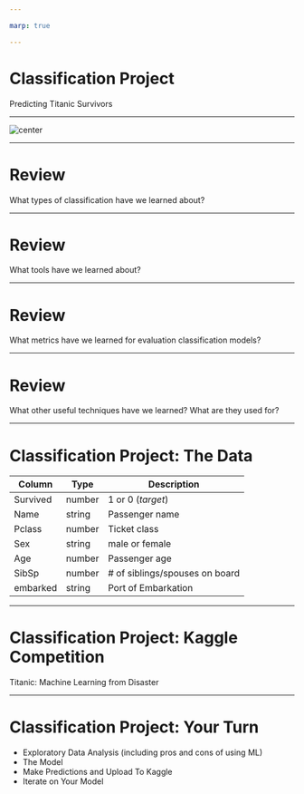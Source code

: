 ```yaml
---

marp: true

---
```


<style>
img[alt~="center"] {
  display: block;
  margin: 0 auto;
}
</style>

# Classification Project
Predicting Titanic Survivors 

<!--
In this project you will apply what you have learned about classification and TensorFlow to complete a project from Kaggle.  
-->

---

![center](res/ship.jpg)

<!--
 The challenge is to achieve a high accuracy score while trying to predict which passengers survived the Titanic shipwreck. 

* Image name: res/ship.jpg
  * Repo link: https://github.com/google/applied-machine-learning-intensive/tree/master/content/04_classification/04_classification_project/res/ship.jpg
  * Source https://pixabay.com/photos/ship-wreck-old-rust-stranded-3401500/ by Author Pixel2013 / S. Hermann & F. Richter https://pixabay.com/users/pixel2013-2364555/ under License https://pixabay.com/service/license/.
-->

---

# Review

What types of classification have we learned about?

<!--
Let's review a bit before diving in.

@Exercise(5 minutes) {
Have students name and discuss the types of classification they have learned so far. If they need prompting, remind them about binary and multiclass classification. Have them give examples of binary classification vs. multiclass classification. 

Ask students to discuss what type of classification would be most appropriate for predicting which passengers survived the Titanic shipwreck.
}
-->

---

# Review

What tools have we learned about?

<!--
We have learned many different models and tools for performing classification. What are some of those models and tools?

@Exercise(5 minutes) {
Have students discuss the models and tools they have learned so far. Get them to explain a bit about each of the tools. If they need prompting, remind them about logistic regression and scikit-learn's Logistic Regression. For multiclass classification we talked about OvO and OvA along with scikit-learn's SGDClassifier. We also practiced classification using Keras and Tensorflow. 
}
-->

---

# Review

What metrics have we learned for evaluation classification models? 

<!--
What are some of the evaluation metrics we've discussed? 

@Exercise(5 minutes) {
Have students talk about the evaluation metrics for classification models. If they need prompting, remind them about the confusion matrix, accuracy, precision, recall, F1, and RoC. Have students discuss what each metric measure is and how we interpret them. 
}
-->

---

# Review

What other useful techniques have we learned? What are they used for? 

<!--
We've covered a few other techniques that can be useful for model training and testing. Can you name a few and describe their purpose? 

@Exercise(5 minutes) {
Have students talk about any other useful miscellaneous techniques that come to mind. If they need prompting, remind them about stratification and cross-validation. 
}
-->

---

# Classification Project: The Data

Column        |  Type  | Description
--------------|--------|------------
Survived      | number | 1 or 0 (*target*)
Name          | string | Passenger name
Pclass        | number | Ticket class
Sex           | string | male or female
Age           | number | Passenger age
SibSp         | number | # of siblings/spouses on board
embarked      | string | Port of Embarkation


<!--
The dataset we're using comes from Kaggle. Here are just a few of the columns of data you'll be working with. As you can see, we have both numbers and strings. The target column is 'Survived', and it is a number that is either 0 or 1. 
-->

---

# Classification Project: Kaggle Competition
Titanic: Machine Learning from Disaster


<!--
Kaggle hosts several competitions that are open to users. It's an exciting way to engage with the broader machine learning community and learn new things. At the end of this lab, you will upload your results to the Kaggle competition and see how your model compares to the over 17,000 other models people have created! 
-->

---

# Classification Project: Your Turn

* Exploratory Data Analysis (including pros and cons of using ML)
* The Model 
* Make Predictions and Upload To Kaggle
* Iterate on Your Model

<!--
It is now your turn to perform a classification from end-to-end.

The lab you are about to be given is divided into four primary parts, shown on this slide.

In the first section, you'll acquire and explore the data. Here we expect you to write code and prose about the data. Does the data have obvious problems? Do any model-independent changes need to be made to the data? EDA is the place to reason about and perform these tasks. This is also a good time to think about the pros and cons of using machine learning to solve this problem. 

In the next section, you will build and evaluate your model. You may choose to use scikit-learn or Tensorflow. You may even try multiple approaches and compare your results. Here you should also evaluate your model and discuss your particular evaluation metrics, including why you chose them and what they say.

Finally, you will make predictions on the features found in the test.csv file and upload them to Kaggle using the Kaggle API. Your lab should discuss your predictions as well as your Kaggle results. 

Last but not least, iterate on your model. Tweak hyperparameters, and see if you can improve your model. Discuss your method for changing specific hyperparameters. Be thoughtful and methodical; don't just do it at random! Since this is a popular Kaggle dataset and competition, research other users' solutions. Try looking at solutions that both do and don't use ML, and discuss their relative merits. 

Take your time. Experiment. Don't be afraid to throw away some work along the way.
-->

